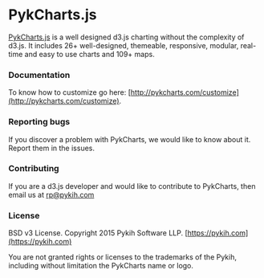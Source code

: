 # PykCharts.js

[PykCharts.js](http://pykcharts.com) is a well designed d3.js charting without the complexity of d3.js. It includes 26+ well-designed, themeable, responsive, modular, real-time and easy to use charts and 109+ maps.

### Documentation

To know how to customize go here: [http://pykcharts.com/customize](http://pykcharts.com/customize).

### Reporting bugs

If you discover a problem with PykCharts, we would like to know about it. Report them in the issues.

### Contributing

If you are a d3.js developer and would like to contribute to PykCharts, then email us at rp@pykih.com

### License

BSD v3 License. Copyright 2015 Pykih Software LLP. [https://pykih.com](https://pykih.com)

You are not granted rights or licenses to the trademarks of the Pykih, including without limitation the PykCharts name or logo.
